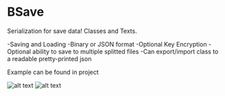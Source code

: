 # BSave
Serialization for save data! Classes and Texts.

-Saving and Loading
-Binary or JSON format
-Optional Key Encryption
-Optional ability to save to multiple splitted files
-Can export/import class to a readable pretty-printed json

Example can be found in project

![alt text](https://s8.postimg.cc/3srbg5ymr/bsave_example.png)
![alt text](https://s8.postimg.cc/6mugtmvo3/bsave_example2.png)
